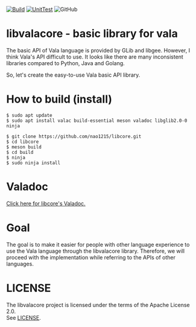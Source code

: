 [![Build](https://github.com/nao1215/libcore/actions/workflows/build.yml/badge.svg?branch=main)](https://github.com/nao1215/libcore/actions/workflows/build.yml)
[![UnitTest](https://github.com/nao1215/libcore/actions/workflows/unit_test.yml/badge.svg?branch=main)](https://github.com/nao1215/libcore/actions/workflows/unit_test.yml)
![GitHub](https://img.shields.io/github/license/nao1215/libcore)

# libvalacore - basic library for vala
The basic API of Vala language is provided by GLib and libgee. However, I think Vala's API difficult to use. It looks like there are many inconsistent libraries compared to Python, Java and Golang.  

So, let's create the easy-to-use Vala basic API library.  

# How to build (install)
```
$ sudo apt update
$ sudo apt install valac build-essential meson valadoc libglib2.0-0 ninja

$ git clone https://github.com/nao1215/libcore.git
$ cd libcore
$ meson build
$ cd build
$ ninja
$ sudo ninja install
```

# Valadoc
[Click here for libcore's Valadoc.](https://nao1215.github.io/libvalacore/)

# Goal
The goal is to make it easier for people with other language experience to use the Vala language through the libvalacore library. Therefore, we will proceed with the implementation while referring to the APIs of other languages.  

# LICENSE
The libvalacore project is licensed under the terms of the Apache License 2.0.  
See [LICENSE](./LICENSE).
